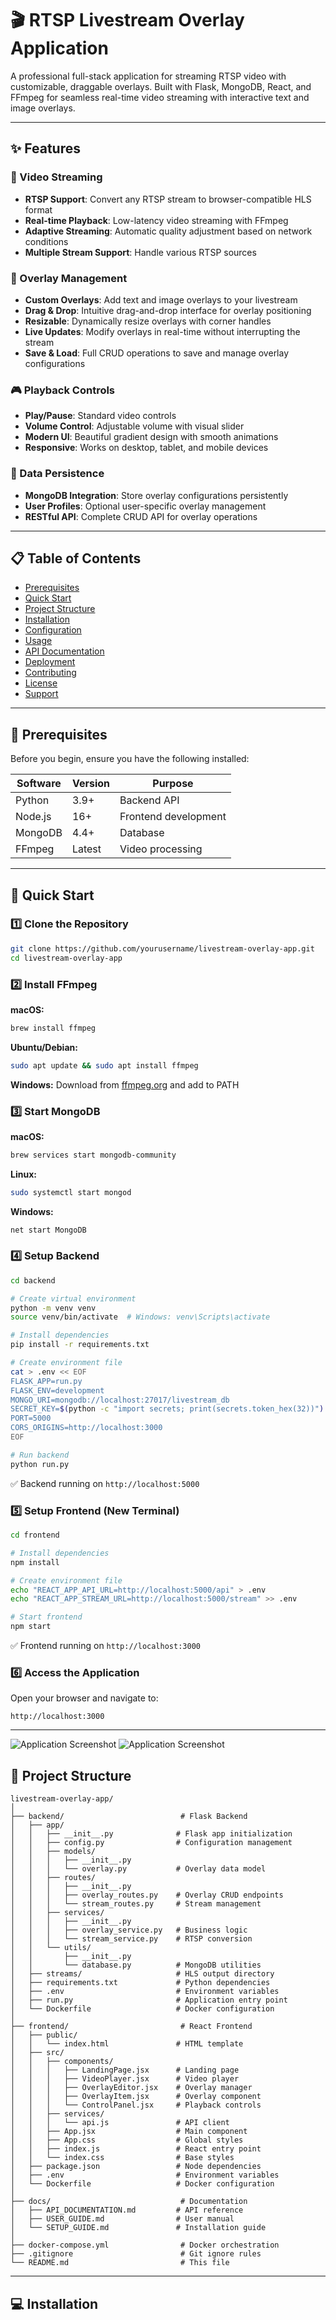 # 🎬 RTSP Livestream Overlay Application

A professional full-stack application for streaming RTSP video with customizable, draggable overlays. Built with Flask, MongoDB, React, and FFmpeg for seamless real-time video streaming with interactive text and image overlays.

---

## ✨ Features

### 🎥 Video Streaming
- **RTSP Support**: Convert any RTSP stream to browser-compatible HLS format
- **Real-time Playback**: Low-latency video streaming with FFmpeg
- **Adaptive Streaming**: Automatic quality adjustment based on network conditions
- **Multiple Stream Support**: Handle various RTSP sources

### 🎨 Overlay Management
- **Custom Overlays**: Add text and image overlays to your livestream
- **Drag & Drop**: Intuitive drag-and-drop interface for overlay positioning
- **Resizable**: Dynamically resize overlays with corner handles
- **Live Updates**: Modify overlays in real-time without interrupting the stream
- **Save & Load**: Full CRUD operations to save and manage overlay configurations

### 🎮 Playback Controls
- **Play/Pause**: Standard video controls
- **Volume Control**: Adjustable volume with visual slider
- **Modern UI**: Beautiful gradient design with smooth animations
- **Responsive**: Works on desktop, tablet, and mobile devices

### 💾 Data Persistence
- **MongoDB Integration**: Store overlay configurations persistently
- **User Profiles**: Optional user-specific overlay management
- **RESTful API**: Complete CRUD API for overlay operations

---

## 📋 Table of Contents

- [Prerequisites](#prerequisites)
- [Quick Start](#quick-start)
- [Project Structure](#project-structure)
- [Installation](#installation)
- [Configuration](#configuration)
- [Usage](#usage)
- [API Documentation](#api-documentation)
- [Deployment](#deployment)
- [Contributing](#contributing)
- [License](#license)
- [Support](#support)

---

## 🔧 Prerequisites

Before you begin, ensure you have the following installed:

| Software | Version | Purpose |
|----------|---------|---------|
| Python | 3.9+ | Backend API |
| Node.js | 16+ | Frontend development |
| MongoDB | 4.4+ | Database |
| FFmpeg | Latest | Video processing |

---

## 🚀 Quick Start

### 1️⃣ Clone the Repository

```bash
git clone https://github.com/yourusername/livestream-overlay-app.git
cd livestream-overlay-app
```

### 2️⃣ Install FFmpeg

**macOS:**
```bash
brew install ffmpeg
```

**Ubuntu/Debian:**
```bash
sudo apt update && sudo apt install ffmpeg
```

**Windows:**
Download from [ffmpeg.org](https://ffmpeg.org/download.html) and add to PATH

### 3️⃣ Start MongoDB

**macOS:**
```bash
brew services start mongodb-community
```

**Linux:**
```bash
sudo systemctl start mongod
```

**Windows:**
```bash
net start MongoDB
```

### 4️⃣ Setup Backend

```bash
cd backend

# Create virtual environment
python -m venv venv
source venv/bin/activate  # Windows: venv\Scripts\activate

# Install dependencies
pip install -r requirements.txt

# Create environment file
cat > .env << EOF
FLASK_APP=run.py
FLASK_ENV=development
MONGO_URI=mongodb://localhost:27017/livestream_db
SECRET_KEY=$(python -c "import secrets; print(secrets.token_hex(32))")
PORT=5000
CORS_ORIGINS=http://localhost:3000
EOF

# Run backend
python run.py
```

✅ Backend running on `http://localhost:5000`

### 5️⃣ Setup Frontend (New Terminal)

```bash
cd frontend

# Install dependencies
npm install

# Create environment file
echo "REACT_APP_API_URL=http://localhost:5000/api" > .env
echo "REACT_APP_STREAM_URL=http://localhost:5000/stream" >> .env

# Start frontend
npm start
```

✅ Frontend running on `http://localhost:3000`

### 6️⃣ Access the Application

Open your browser and navigate to:
```
http://localhost:3000
```

---
![Application Screenshot](frontend/public/screenshot.png)
![Application Screenshot](frontend/public/screenshot1.png)


## 📁 Project Structure

```
livestream-overlay-app/
│
├── backend/                          # Flask Backend
│   ├── app/
│   │   ├── __init__.py              # Flask app initialization
│   │   ├── config.py                # Configuration management
│   │   ├── models/
│   │   │   ├── __init__.py
│   │   │   └── overlay.py           # Overlay data model
│   │   ├── routes/
│   │   │   ├── __init__.py
│   │   │   ├── overlay_routes.py    # Overlay CRUD endpoints
│   │   │   └── stream_routes.py     # Stream management
│   │   ├── services/
│   │   │   ├── __init__.py
│   │   │   ├── overlay_service.py   # Business logic
│   │   │   └── stream_service.py    # RTSP conversion
│   │   └── utils/
│   │       ├── __init__.py
│   │       └── database.py          # MongoDB utilities
│   ├── streams/                     # HLS output directory
│   ├── requirements.txt             # Python dependencies
│   ├── .env                         # Environment variables
│   ├── run.py                       # Application entry point
│   └── Dockerfile                   # Docker configuration
│
├── frontend/                         # React Frontend
│   ├── public/
│   │   └── index.html               # HTML template
│   ├── src/
│   │   ├── components/
│   │   │   ├── LandingPage.jsx      # Landing page
│   │   │   ├── VideoPlayer.jsx      # Video player
│   │   │   ├── OverlayEditor.jsx    # Overlay manager
│   │   │   ├── OverlayItem.jsx      # Overlay component
│   │   │   └── ControlPanel.jsx     # Playback controls
│   │   ├── services/
│   │   │   └── api.js               # API client
│   │   ├── App.jsx                  # Main component
│   │   ├── App.css                  # Global styles
│   │   ├── index.js                 # React entry point
│   │   └── index.css                # Base styles
│   ├── package.json                 # Node dependencies
│   ├── .env                         # Environment variables
│   └── Dockerfile                   # Docker configuration
│
├── docs/                             # Documentation
│   ├── API_DOCUMENTATION.md         # API reference
│   ├── USER_GUIDE.md                # User manual
│   └── SETUP_GUIDE.md               # Installation guide
│
├── docker-compose.yml                # Docker orchestration
├── .gitignore                        # Git ignore rules
└── README.md                         # This file
```

---

## 💻 Installation
